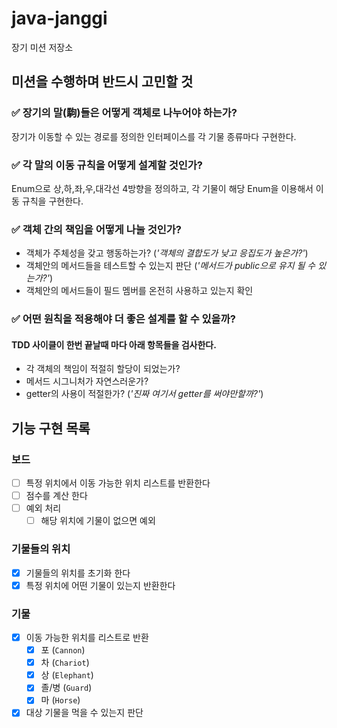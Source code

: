 # java-janggi

장기 미션 저장소

## 미션을 수행하며 반드시 고민할 것

### ✅ 장기의 말(駒)들은 어떻게 객체로 나누어야 하는가?

장기가 이동할 수 있는 경로를 정의한 인터페이스를 각 기물 종류마다 구현한다.

### ✅ 각 말의 이동 규칙을 어떻게 설계할 것인가?

Enum으로 상,하,좌,우,대각선 4방향을 정의하고, 각 기물이 해당 Enum을 이용해서 이동 규칙을 구현한다.

### ✅ 객체 간의 책임을 어떻게 나눌 것인가?

- 객체가 주체성을 갖고 행동하는가? (_'객체의 결합도가 낮고 응집도가 높은가?'_)
- 객체안의 메서드들을 테스트할 수 있는지 판단 (_'메서드가 public으로 유지 될 수 있는가?'_)
- 객체안의 메서드들이 필드 멤버를 온전히 사용하고 있는지 확인

### ✅ 어떤 원칙을 적용해야 더 좋은 설계를 할 수 있을까?

#### TDD 사이클이 한번 끝날때 마다 아래 항목들을 검사한다.

- 각 객체의 책임이 적절히 할당이 되었는가?
- 메서드 시그니처가 자연스러운가?
- getter의 사용이 적절한가? (_'진짜 여기서 getter를 써야만할까?'_)

## 기능 구현 목록

### 보드

- [ ] 특정 위치에서 이동 가능한 위치 리스트를 반환한다
- [ ] 점수를 계산 한다
- [ ] 예외 처리
  - [ ] 해당 위치에 기물이 없으면 예외

### 기물들의 위치

- [x] 기물들의 위치를 초기화 한다
- [x] 특정 위치에 어떤 기물이 있는지 반환한다

### 기물

- [x] 이동 가능한 위치를 리스트로 반환
  - [x] 포 (`Cannon`)
  - [x] 차 (`Chariot`)
  - [x] 상 (`Elephant`)
  - [x] 졸/병 (`Guard`)
  - [x] 마 (`Horse`)
- [x] 대상 기물을 먹을 수 있는지 판단
